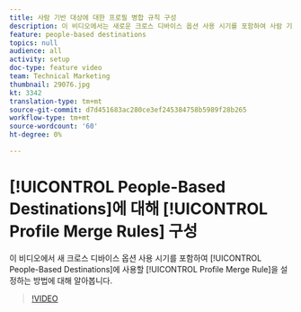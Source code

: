 ```yaml
---
title: 사람 기반 대상에 대한 프로필 병합 규칙 구성
description: 이 비디오에서는 새로운 크로스 디바이스 옵션 사용 시기를 포함하여 사람 기반 대상에 사용할 프로필 병합 규칙을 설정하는 방법에 대해 알아봅니다.
feature: people-based destinations
topics: null
audience: all
activity: setup
doc-type: feature video
team: Technical Marketing
thumbnail: 29076.jpg
kt: 3342
translation-type: tm+mt
source-git-commit: d7d451683ac280ce3ef245384758b5989f28b265
workflow-type: tm+mt
source-wordcount: '60'
ht-degree: 0%

---
```



# [!UICONTROL People-Based Destinations]에 대해 [!UICONTROL Profile Merge Rules] 구성

이 비디오에서 새 크로스 디바이스 옵션 사용 시기를 포함하여 [!UICONTROL People-Based Destinations]에 사용할 [!UICONTROL Profile Merge Rule]을 설정하는 방법에 대해 알아봅니다.

>[!VIDEO](https://video.tv.adobe.com/v/29076/?quality=12)
